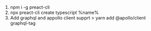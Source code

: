 1. npm i -g preact-cli 
2. npx preact-cli create typescript %name%
3. Add graphql and appollo client supprt > yarn add @apollo/client graphql-tag   

